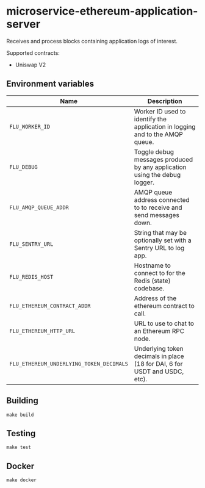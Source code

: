 
# microservice-ethereum-application-server

Receives and process blocks containing application logs of interest.

Supported contracts:
  - Uniswap V2

## Environment variables

|             Name             |                                  Description
|------------------------------|------------------------------------------------------------------------------|
| `FLU_WORKER_ID`                             | Worker ID used to identify the application in logging and to the AMQP queue.  |
| `FLU_DEBUG`                                 | Toggle debug messages produced by any application using the debug logger.     |
| `FLU_AMQP_QUEUE_ADDR`                       | AMQP queue address connected to to receive and send messages down.            |
| `FLU_SENTRY_URL`                            | String that may be optionally set with a Sentry URL to log app.               |
| `FLU_REDIS_HOST`                            | Hostname to connect to for the Redis (state) codebase.                        |
| `FLU_ETHEREUM_CONTRACT_ADDR`                | Address of the ethereum contract to call.                                     |
| `FLU_ETHEREUM_HTTP_URL`                     | URL to use to chat to an Ethereum RPC node.                                   |
| `FLU_ETHEREUM_UNDERLYING_TOKEN_DECIMALS`    | Underlying token decimals in place (18 for DAI, 6 for USDT and USDC, etc).    |

## Building

    make build

## Testing

    make test

## Docker

    make docker
